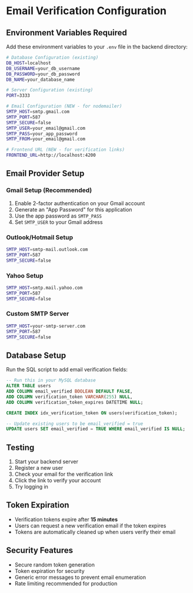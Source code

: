 # Email Verification Configuration

## Environment Variables Required

Add these environment variables to your `.env` file in the backend directory:

```bash
# Database Configuration (existing)
DB_HOST=localhost
DB_USERNAME=your_db_username
DB_PASSWORD=your_db_password
DB_NAME=your_database_name

# Server Configuration (existing)
PORT=3333

# Email Configuration (NEW - for nodemailer)
SMTP_HOST=smtp.gmail.com
SMTP_PORT=587
SMTP_SECURE=false
SMTP_USER=your_email@gmail.com
SMTP_PASS=your_app_password
SMTP_FROM=your_email@gmail.com

# Frontend URL (NEW - for verification links)
FRONTEND_URL=http://localhost:4200
```

## Email Provider Setup

### Gmail Setup (Recommended)
1. Enable 2-factor authentication on your Gmail account
2. Generate an "App Password" for this application
3. Use the app password as `SMTP_PASS`
4. Set `SMTP_USER` to your Gmail address

### Outlook/Hotmail Setup
```bash
SMTP_HOST=smtp-mail.outlook.com
SMTP_PORT=587
SMTP_SECURE=false
```

### Yahoo Setup
```bash
SMTP_HOST=smtp.mail.yahoo.com
SMTP_PORT=587
SMTP_SECURE=false
```

### Custom SMTP Server
```bash
SMTP_HOST=your-smtp-server.com
SMTP_PORT=587
SMTP_SECURE=false
```

## Database Setup

Run the SQL script to add email verification fields:

```sql
-- Run this in your MySQL database
ALTER TABLE users 
ADD COLUMN email_verified BOOLEAN DEFAULT FALSE,
ADD COLUMN verification_token VARCHAR(255) NULL,
ADD COLUMN verification_token_expires DATETIME NULL;

CREATE INDEX idx_verification_token ON users(verification_token);

-- Update existing users to be email_verified = true
UPDATE users SET email_verified = TRUE WHERE email_verified IS NULL;
```

## Testing

1. Start your backend server
2. Register a new user
3. Check your email for the verification link
4. Click the link to verify your account
5. Try logging in

## Token Expiration

- Verification tokens expire after **15 minutes**
- Users can request a new verification email if the token expires
- Tokens are automatically cleaned up when users verify their email

## Security Features

- Secure random token generation
- Token expiration for security
- Generic error messages to prevent email enumeration
- Rate limiting recommended for production
